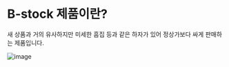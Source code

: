 # B-stock 제품이란?

새 상품과 거의 유사하지만 미세한 흠집 등과 같은 하자가 있어 정상가보다 싸게 판매하는 제품입니다.

![image](https://github.com/user-attachments/assets/b19863ca-bd56-4272-945f-85f10ca87b2f)
